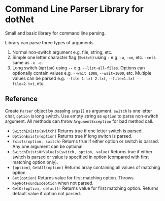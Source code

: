 # Command Line Parser Library for dotNet
Small and basic library for command line parsing.

Library can parse three types of arguments

1. Normal non-switch argument e.g. file, string, etc.
2. Simple one letter character flag (`Switch`) using `-` e.g. `-a`, `-xe`, etc. `-xe` is same as `-x -e`.
3. Long switch (`Option`) using `--` e.g. `--list-all-files`. Options can optionally contain values e.g. `--wait 1000`, `--wait=1000`, etc. Multiple values can be parsed e.g. `--file 1.txt 2.txt`, `--file=1.txt --file=2.txt`, etc.

## Reference ##
Create `Parser` object by passing `args[]` as argument. `switch` is one letter char, `option` is long switch. Use empty string as `option` to parse non-switch argument. All methods can throw `ArgumentException` for bad method call.

- `SwitchExists(switch)` Returns true if one letter switch is parsed.
- `OptionExists(option)` Returns true if long switch is parsed.
- `Exists(option, switch)` Returns true if either option or switch is parsed. Any one argument can be optional.
- `SwitchExistsOrValueIs(switch, option, value)` Returns true if either switch is parsed or value is specified in option (compared with first matching option only).
- `[option]`, `GetAll(option)` Returns array containing all values of matching option.
- `Get(option)` Returns value for first matching option. Throws `KeyNotFoundException` when not parsed.
- `GetOr(option, default)` Returns value for first matching option. Returns default value if option not parsed.